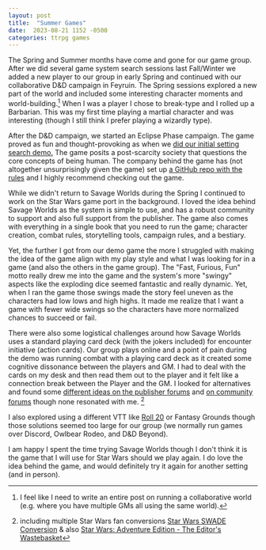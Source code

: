 ```yaml
---
layout: post
title:  "Summer Games"
date:  2023-08-21 1152 -0500
categories: ttrpg games
---
```


The Spring and Summer months have come and gone for our game group. After we did several game system search sessions last Fall/Winter we added a new player to our group in early Spring and continued with our collaborative D&D campaign in Feyruin. The Spring sessions explored a new part of the world and included some interesting character moments and world-building.[^1] When I was a player I chose to break-type and I rolled up a Barbarian. This was my first time playing a martial character and was interesting (though I still think I prefer playing a wizardly type).

After the D&D campaign, we started an Eclipse Phase campaign. The game proved as fun and thought-provoking as when we [did our initial setting search demo.](https://unordinarytales.com/post/699459507390201856/playing-eclipse-phase) The game posits a post-scarcity society that questions the core concepts of being human. The company behind the game has (not altogether unsurprisingly given the game) set up [a GitHub repo with the rules](https://eclipsephase.github.io/en/02/00-starting-out.html) and I highly recommend checking out the game.

While we didn't return to Savage Worlds during the Spring I continued to work on the Star Wars game port in the background. I loved the idea behind Savage Worlds as the system is simple to use, and has a robust community to support and also full support from the publisher. The game also comes with everything in a single book that you need to run the game; character creation, combat rules, storytelling tools, campaign rules, and a bestiary.

Yet, the further I got from our demo game the more I struggled with making the idea of the game align with my play style and what I was looking for in a game (and also the others in the game group). The "Fast, Furious, Fun" motto really drew me into the game and the system's more "swingy" aspects like the exploding dice seemed fantastic and really dynamic. Yet, when I ran the game those swings made the story feel uneven as the characters had low lows and high highs. It made me realize that I want a game with fewer wide swings so the characters have more normalized chances to succeed or fail.

There were also some logistical challenges around how Savage Worlds uses a standard playing card deck (with the jokers included) for encounter initiative (action cards). Our group plays online and a point of pain during the demo was running combat with a playing card deck as it created some cognitive dissonance between the players and GM. I had to deal with the cards on my desk and then read them out to the player and it felt like a connection break between the Player and the GM. I looked for alternatives and found some [different ideas on the publisher forums](https://www.pegforum.com/forum/savage-worlds/savage-worlds-general-chat/53129-house-rule-question-initiative) and [on community forums](https://rpg.stackexchange.com/questions/10243/what-are-the-best-alternatives-to-cards-for-initiative-in-savage-worlds) though none resonated with me. [^2]

I also explored using a different VTT like [Roll 20](https://app.roll20.net/forum/post/2578013/slug%7D) or Fantasy Grounds though those solutions seemed too large for our group (we normally run games over Discord, Owlbear Rodeo, and D&D Beyond).

I am happy I spent the time trying Savage Worlds though I don't think it is the game that I will use for Star Wars should we play again. I do love the idea behind the game, and would definitely try it again for another setting (and in person).

[^1]: I feel like I need to write an entire post on running a collaborative world (e.g. where you have multiple GMs all using the same world). 

[^2]: including multiple Star Wars fan conversions [Star Wars SWADE Conversion](https://www.pegforum.com/forum/savage-worlds/savage-worlds-homebrew-conversions-discussion/43916-a-swade-conversion-of-star-wars) & also [Star Wars: Adventure Edition - The Editor's Wastebasket](https://www.mymegaverse.org/rpgs/game-mechanics/173-star-wars-for-savage-worlds) 
